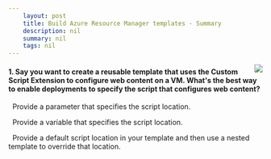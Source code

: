 ```yaml
---
    layout: post
    title: Build Azure Resource Manager templates - Summary
    description: nil
    summary: nil
    tags: nil
---
```



 <a target="_blank" href="https://docs.microsoft.com/en-us/learn/modules/build-azure-vm-templates/7-summary/"><i class="fas fa-external-link-alt"></i> </a>
 <img align="right" src="https://docs.microsoft.com/en-us/learn/achievements/build-azure-vm-templates.svg">
####  1. Say you want to create a reusable template that uses the Custom Script Extension to configure web content on a VM. What's the best way to enable deployments to specify the script that configures web content?


<i class='fas fa-check-square' style='color: Dodgerblue;'></i> &nbsp;&nbsp;Provide a parameter that specifies the script location.

<i class='far fa-square'></i> &nbsp;&nbsp;Provide a variable that specifies the script location.

<i class='far fa-square'></i> &nbsp;&nbsp;Provide a default script location in your template and then use a nested template to override that location.
<br />
<br />
<br />
